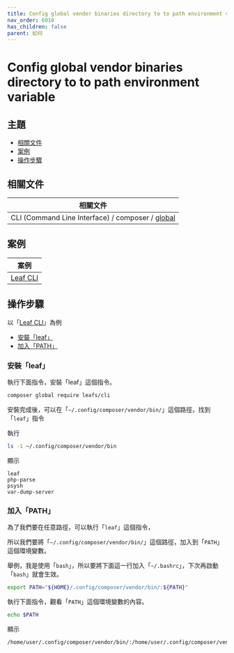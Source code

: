 ```yaml
---
title: Config global vendor binaries directory to to path environment variable
nav_order: 6010
has_children: false
parent: 如何
---
```



# Config global vendor binaries directory to to path environment variable




## 主題

* [相關文件](#相關文件)
* [案例](#案例)
* [操作步驟](#操作步驟)




## 相關文件

| 相關文件 |
| --- |
| CLI (Command Line Interface) / composer / [global](https://getcomposer.org/doc/03-cli.md#global) |




## 案例

| 案例 |
| --- |
| [Leaf CLI](https://leafphp.dev/docs/cli/) |




## 操作步驟

以「[Leaf CLI](https://leafphp.dev/docs/cli/)」為例


* [安裝「leaf」](#安裝leaf)
* [加入「PATH」](#加入path)


### 安裝「leaf」

執行下面指令，安裝「leaf」這個指令。

``` sh
composer global require leafs/cli
```

安裝完成後，可以在「`~/.config/composer/vendor/bin/`」這個路徑，找到「`leaf`」指令

執行

``` sh
ls -1 ~/.config/composer/vendor/bin
```

顯示

```
leaf
php-parse
psysh
var-dump-server
```




### 加入「PATH」

為了我們要在任意路徑，可以執行「`leaf`」這個指令，

所以我們要將「`~/.config/composer/vendor/bin/`」這個路徑，加入到「`PATH`」這個環境變數。

舉例，我是使用「`bash`」，所以要將下面這一行加入「`~/.bashrc`」，下次再啟動「`bash`」就會生效。

``` sh
export PATH="${HOME}/.config/composer/vendor/bin/:${PATH}"
```

執行下面指令，觀看「`PATH`」這個環境變數的內容。

``` sh
echo $PATH
```

顯示

```
/home/user/.config/composer/vendor/bin/:/home/user/.config/composer/vendor/bin/:/home/user/.local/bin:/home/user/bin:/usr/local/bin:/usr/bin:/usr/local/sbin:/usr/sbin
```
